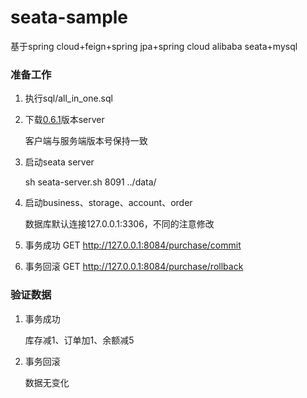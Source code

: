 # seata-sample
基于spring cloud+feign+spring jpa+spring cloud alibaba seata+mysql

### 准备工作
1. 执行sql/all_in_one.sql

2. 下载[0.6.1](https://github.com/seata/seata/releases/tag/0.6.1)版本server

   客户端与服务端版本号保持一致
3. 启动seata server

   sh seata-server.sh 8091 ../data/
4. 启动business、storage、account、order

   数据库默认连接127.0.0.1:3306，不同的注意修改

5. 事务成功 GET http://127.0.0.1:8084/purchase/commit

6. 事务回滚 GET http://127.0.0.1:8084/purchase/rollback

### 验证数据
1. 事务成功

   库存减1、订单加1、余额减5
2. 事务回滚

   数据无变化